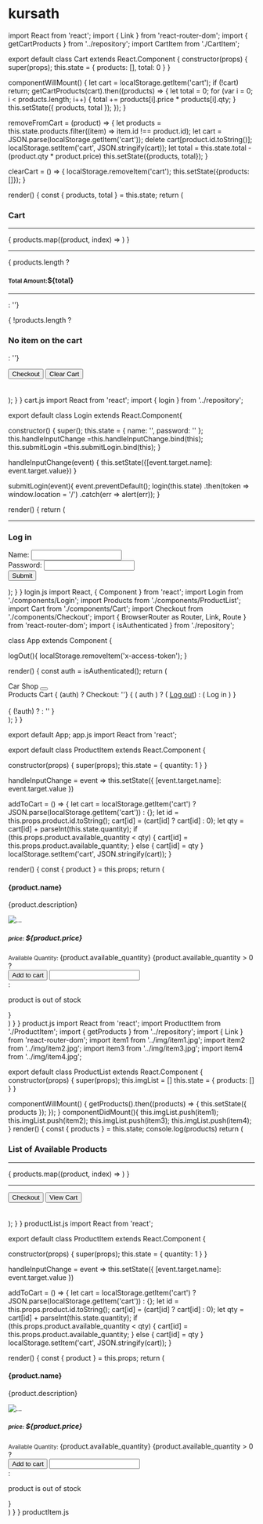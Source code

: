 # kursath
import React from 'react';
import { Link } from 'react-router-dom';
import { getCartProducts } from '../repository';
import CartItem from './CartItem';

export default class Cart extends React.Component {
constructor(props) {
super(props);
this.state = {
products: [],
total: 0
}
}

componentWillMount() {
let cart = localStorage.getItem('cart');
if (!cart) return; 
getCartProducts(cart).then((products) => {
let total = 0;
for (var i = 0; i < products.length; i++) {
total += products[i].price * products[i].qty;
}
this.setState({ products, total });
});
}

removeFromCart = (product) => {
let products = this.state.products.filter((item) => item.id !== product.id);
let cart = JSON.parse(localStorage.getItem('cart'));
delete cart[product.id.toString()];
localStorage.setItem('cart', JSON.stringify(cart));
let total = this.state.total - (product.qty * product.price) 
this.setState({products, total});
}

clearCart = () => {
localStorage.removeItem('cart');
this.setState({products: []});
}

render() {
const { products, total } = this.state;
return (
<div className=" container">
<h3 className="card-title">Cart</h3>
<hr/>
{
products.map((product, index) => <CartItem product={product} remove={this.removeFromCart} key={index}/>)
}
<hr/>
{ products.length ? <div><h4><small>Total Amount:</small><span className="float-right text-primary">${total}</span></h4><hr/></div>: ''}

{ !products.length ? <h3 className="text-warning">No item on the cart</h3>: ''}
<Link to="/checkout"><button className="btn btn-success float-right">Checkout</button></Link>
<button className="btn btn-danger float-right" onClick={this.clearCart} style={{ marginRight: "10px" }}>Clear Cart</button>
<br/><br/><br/>
</div>
);
}
}
cart.js
import React from 'react';
import { login } from '../repository';

export default class Login extends React.Component{

constructor() {
super();
this.state = { name: '', password: '' };
this.handleInputChange =this.handleInputChange.bind(this);
this.submitLogin =this.submitLogin.bind(this);
}

handleInputChange(event) {
this.setState({[event.target.name]: event.target.value})
}

submitLogin(event){
event.preventDefault();
login(this.state)
.then(token => window.location = '/')
.catch(err => alert(err));
}

render() {
return (
<div className="container">
<hr/>
<div className="col-sm-8 col-sm-offset-2">
<div className="panel panel-primary">
<div className="panel-heading">
<h3>Log in </h3>
</div>
<div className="panel-body">
<form onSubmit={this.submitLogin}>
<div className="form-group">
<label>Name:</label>
<input type="text" className="form-control" name="name" onChange={this.handleInputChange}/>
</div>
<div className="form-group">
<label>Password:</label>
<input type="password" className="form-control" name="password" onChange={this.handleInputChange}/>
</div>
<button type="submit" className="btn btn-default">Submit</button>
</form>
</div>
</div>
</div>
</div>
);
}
}
login.js
import React, { Component } from 'react';
import Login from './components/Login';
import Products from './components/ProductList';
import Cart from './components/Cart';
import Checkout from './components/Checkout';
import { BrowserRouter as Router, Link, Route } from 'react-router-dom';
import { isAuthenticated } from './repository';


class App extends Component {

logOut(){
localStorage.removeItem('x-access-token');
}

render() {
const auth = isAuthenticated();
return (
<Router>
<div>
<nav className="navbar navbar-expand-lg navbar-dark bg-dark">
<div className="container">
<Link className="navbar-brand" to="/">Car Shop</Link>
<button className="navbar-toggler" type="button" data-toggle="collapse" data-target="#navbarNavAltMarkup" aria-controls="navbarNavAltMarkup" aria-expanded="false" aria-label="Toggle navigation">
<span className="navbar-toggler-icon"></span>
</button>
<div className="collapse navbar-collapse" id="navbarNavAltMarkup">
<div className="navbar-nav">
<Link className="nav-item nav-link" to="/">Products</Link>
<Link className="nav-item nav-link" to="/cart">Cart</Link>
{ (auth) ? <Link className="nav-item nav-link" to="/checkout">Checkout</Link>: ''}
{
( auth ) ? 
( <a className="nav-item nav-link" href="/" onClick={this.logOut}>Log out</a>) : 
( <Link className="nav-item nav-link float-right" to="/login">Log in</Link> )
}
</div>
</div>
</div>
</nav>
<div className="container">
<br/>
<Route exact path="/" component={Products} />
<Route exact path="/cart" component={Cart} />
<Route exact path="/checkout" component={Checkout} />
{ (!auth) ? <Route exact path="/login" component={Login} /> : '' }
</div>
</div>
</Router>
);
}
}

export default App;
app.js
import React from 'react';

export default class ProductItem extends React.Component {

constructor(props) {
super(props);
this.state = {
quantity: 1
}
}

handleInputChange = event => this.setState({ [event.target.name]: event.target.value })

addToCart = () => {
let cart = localStorage.getItem('cart') ? JSON.parse(localStorage.getItem('cart')) : {};
let id = this.props.product.id.toString();
cart[id] = (cart[id] ? cart[id] : 0);
let qty = cart[id] + parseInt(this.state.quantity);
if (this.props.product.available_quantity < qty) {
cart[id] = this.props.product.available_quantity;
} else {
cart[id] = qty
}
localStorage.setItem('cart', JSON.stringify(cart));
}

render() {
const { product } = this.props;
return (
<div className="card" style={{ marginBottom: "10px" }}>
<div className="card-body">
<h4 className="card-title">{product.name}</h4>
<p className="card-text">{product.description}</p>
<img src={this.props.imgSrc} alt="..." class="img-thumbnail img"></img>
<h5 className="card-text"><small>price: </small>${product.price}</h5>
<span className="card-text"><small>Available Quantity: </small>{product.available_quantity}</span>
{product.available_quantity > 0 ?
<div>
<button className="btn btn-sm btn-warning float-right" onClick={this.addToCart}>Add to cart</button>
<input type="number" value={this.state.quantity} name="quantity" onChange={this.handleInputChange} className="float-right" style={{ width: "60px", marginRight: "10px", borderRadius: "3px" }} />
</div> :
<p className="text-danger"> product is out of stock </p>
}
</div>
</div>
)
}
}
    product.js
import React from 'react';
import ProductItem from './ProductItem';
import { getProducts } from '../repository';
import { Link } from 'react-router-dom';
import item1 from '../img/item1.jpg';
import item2 from '../img/item2.jpg';
import item3 from '../img/item3.jpg';
import item4 from '../img/item4.jpg';

export default class ProductList extends React.Component {
constructor(props) {
super(props);
this.imgList = []
this.state = {
products: []
}
}

componentWillMount() {
getProducts().then((products) => {
this.setState({ products });
});
}
componentDidMount(){
this.imgList.push(item1);
this.imgList.push(item2);
this.imgList.push(item3);
this.imgList.push(item4);
}
render() { 
const { products } = this.state;
console.log(products)
return (
<div className=" container">
<h3 className="card-title">List of Available Products</h3>
<hr/>
{
products.map((product, index) => <ProductItem imgSrc={this.imgList[index]} product={product} key={index}/>)
}
<hr/>
<Link to="/checkout"><button className="btn btn-success float-right">Checkout</button></Link>
<Link to="/cart"><button className="btn btn-primary float-right" style={{ marginRight: "10px" }}>View Cart</button></Link>
<br/><br/><br/>
</div>
);
}
}
productList.js
import React from 'react';

export default class ProductItem extends React.Component {

constructor(props) {
super(props);
this.state = {
quantity: 1
}
}

handleInputChange = event => this.setState({ [event.target.name]: event.target.value })

addToCart = () => {
let cart = localStorage.getItem('cart') ? JSON.parse(localStorage.getItem('cart')) : {};
let id = this.props.product.id.toString();
cart[id] = (cart[id] ? cart[id] : 0);
let qty = cart[id] + parseInt(this.state.quantity);
if (this.props.product.available_quantity < qty) {
cart[id] = this.props.product.available_quantity;
} else {
cart[id] = qty
}
localStorage.setItem('cart', JSON.stringify(cart));
}

render() {
const { product } = this.props;
return (
<div className="card" style={{ marginBottom: "10px" }}>
<div className="card-body">
<h4 className="card-title">{product.name}</h4>
<p className="card-text">{product.description}</p>
<img src={this.props.imgSrc} alt="..." class="img-thumbnail img"></img>
<h5 className="card-text"><small>price: </small>${product.price}</h5>
<span className="card-text"><small>Available Quantity: </small>{product.available_quantity}</span>
{product.available_quantity > 0 ?
<div>
<button className="btn btn-sm btn-warning float-right" onClick={this.addToCart}>Add to cart</button>
<input type="number" value={this.state.quantity} name="quantity" onChange={this.handleInputChange} className="float-right" style={{ width: "60px", marginRight: "10px", borderRadius: "3px" }} />
</div> :
<p className="text-danger"> product is out of stock </p>
}
</div>
</div>
)
}
}
productItem.js
